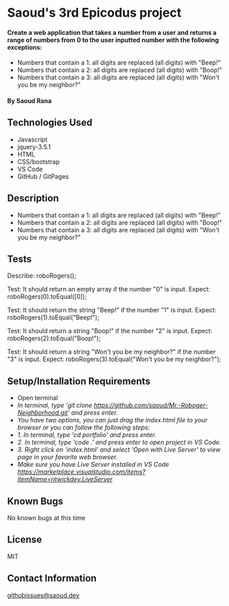 # Saoud's 3rd Epicodus project

#### Create a web application that takes a number from a user and returns a range of numbers from 0 to the user inputted number with the following exceptions:

* Numbers that contain a 1: all digits are replaced (all digits) with "Beep!"
* Numbers that contain a 2: all digits are replaced (all digits) with "Boop!"
* Numbers that contain a 3: all digits are replaced (all digits) with "Won't you be my neighbor?"

#### By Saoud Rana

## Technologies Used

* Javascript
* jquery-3.5.1
* HTML
* CSS/bootstrap
* VS Code
* GitHub / GitPages

## Description
* Numbers that contain a 1: all digits are replaced (all digits) with "Beep!"
* Numbers that contain a 2: all digits are replaced (all digits) with "Boop!"
* Numbers that contain a 3: all digits are replaced (all digits) with "Won't you be my neighbor?"
## Tests

Describe: roboRogers();

Test: It should return an empty array if the number "0" is input.
Expect: roboRogers(0).toEqual([0]);

Test: It should return the string "Beep!" if the number "1" is input.
Expect: roboRogers(1).toEqual("Beep!");

Test: It should return a string "Boop!" if the number "2" is input.
Expect: roboRogers(2).toEqual("Boop!");

Test: It should return a string "Won't you be my neighbor?" if the number "3" is input.
Expect: roboRogers(3).toEqual("Won't you be my neighbor?");




## Setup/Installation Requirements

* Open terminal
* _In terminal, type 'git clone https://github.com/saoud/Mr.-Roboger-Neighborhood.git' and press enter._
* _You have two options, you can just drag the index.html file to your browser or you can follow the following steps:_
* _1. In terminal, type 'cd portfolio' and press enter._
* _2. In terminal, type 'code .' and press enter to open project in VS Code._
* _3. Right click on 'index.html' and select 'Open with Live Server' to view page in your favorite web browser._
* _Make sure you have Live Server installed in VS Code https://marketplace.visualstudio.com/items?itemName=ritwickdey.LiveServer_


## Known Bugs

No known bugs at this time

## License

MIT

## Contact Information

githubissues@saoud.dev